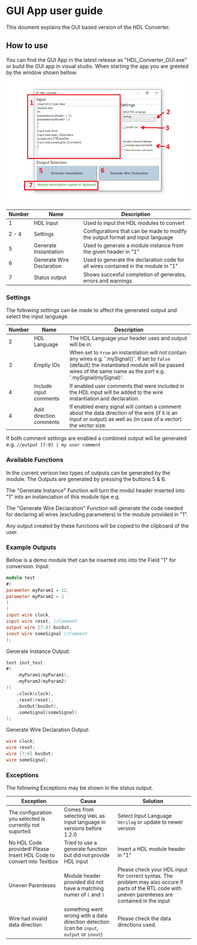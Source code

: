 # GUI App user guide
This doument explains the GUI based version of the HDL Converter.

## How to use
You can find the GUI App in the latest release as "HDL_Converter_GUI.exe" or build the GUI app in visual studio. When starting the app you are greeted by the window shown bellow.

 ![Main Menu with HDL](/Documentation/1_Images/GUI/guiOverview.PNG)
 
| Number | Name                      | Description                                                                        |
|--------|---------------------------|------------------------------------------------------------------------------------|
| 1      | HDL Input                 | Used to input the HDL modules to convert                                           |
| 2 - 4  | Settings                  | Configurations that can be made to modify the output format and input language     |
| 5      | Generate Instantiation    | Used to generate a module instance from the given header in "1"                    |
| 6      | Generate Wire Declaration | Used to generate the declaration code for all wires contained in the module in "1" |
| 7      | Status output             | Shows succesful completion of generates, errors and warnings                       |
 
 
 ### Settings
 The following settings can be made to affect the generated output and select the input language.
 
| Number | Name                   | Description                                                                                                                                                                                                          |
|--------|------------------------|----------------------------------------------------------------------------------------------------------------------------------------------------------------------------------------------------------------------|
| 2      | HDL Language           | The HDL Language your header uses and output will be in.                                                                                     |
| 3      | Emptiy IOs             | When set to `true` an instantiation will not contain any wires e.g. '.mySignal()'. If set to `false` (default) the instantiated module will be passed wires of the same name as the port e.g. '.mySignal(mySignal)'. |
| 4      | Include input comments | If enabled user comments that were included in the HDL input will be added to the wire instantiation and declaration.                                                                                                |
| 4      | Add direction comments | If enabled every signal will contain a comment about the data direction of the wire (if it is an input or output) as well as (in case of a vector) the vector size.                                                  |

If both comment settings are enabled a combined output will be generated e.g. `//output [7:0] | my user comment`

### Available Functions 
In the current verison two types of outputs can be generated by the module. The Outputs are generated by pressing the buttons 5 & 6.

The "Generate Instance" Function will turn the modul header inserted into "1" into an instanciation of this module tipe e.g.

The "Generate Wire Declaration" Function will generate the code needed for declaring all wires (excluding parameters) in the module provided in "1".

Any output created by these functions will be copied to the clipboard of the user.

### Example Outputs
Bellow is a demo module thet can be inserted into into the Field "1" for conversion.
Input:
```verilog
module test
#(
parameter myParam1 = 12,
parameter myParam2 = 2
)
(
input wire clock,
input wire reset, //Comment
output wire [7:0] busOut,
inout wire someSignal //Comment
);
```
Generate Instance Output:
```verilog
test inst_test
#(
	.myParam1(myParam1),
	.myParam2(myParam2)
)(
	.clock(clock),
	.reset(reset),
	.busOut(busOut),
	.someSignal(someSignal)
);
```
Generate Wire Declaration Output:
```verilog
wire clock;
wire reset;
wire [7:0] busOut;
wire someSignal;
```

### Exceptions
The following Exceptions may be shown in the status output.

| Exception                                                            | Cause                                                                                       | Solution                                                                                                                                                |
|----------------------------------------------------------------------|---------------------------------------------------------------------------------------------|---------------------------------------------------------------------------------------------------------------------------------------------------------|
| The configuration you selected is currently not suported             | Comes from selecting `VHDL` as input language in versions before 1.2.0                    | Select Input Language `Verilog` or update to newer version                                                                                                                         |
| No HDL Code provided! Please Insert HDL Code to convert into Textbox | Tried to use a generate function but did not provide HDL input                              | Insert a HDL module header in "1"                                                                                                                       |
| Uneven Parenteses                                                    | Module header provided did not have a matching numer of `(` and `)`                         | Please check your HDL input for correct syntax. The problem may also occure if parts of the RTL code with uneven parenteses  are contained in the input |
| Wire had invalid data direction                                      | something went wrong with a data direction detection (can be `input`, `output` or `inout`)  | Please check the data directions used.                                                                                                                  |

